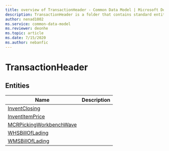 ```yaml
---
title: overview of TransactionHeader - Common Data Model | Microsoft Docs
description: TransactionHeader is a folder that contains standard entities related to the Common Data Model.
author: nenad1002
ms.service: common-data-model
ms.reviewer: deonhe
ms.topic: article
ms.date: 7/15/2020
ms.author: nebanfic
---
```


# TransactionHeader


## Entities

|Name|Description|
|---|---|
|[InventClosing](InventClosing.md)||
|[InventItemPrice](InventItemPrice.md)||
|[MCRPickingWorkbenchWave](MCRPickingWorkbenchWave.md)||
|[WHSBillOfLading](WHSBillOfLading.md)||
|[WMSBillOfLading](WMSBillOfLading.md)||
